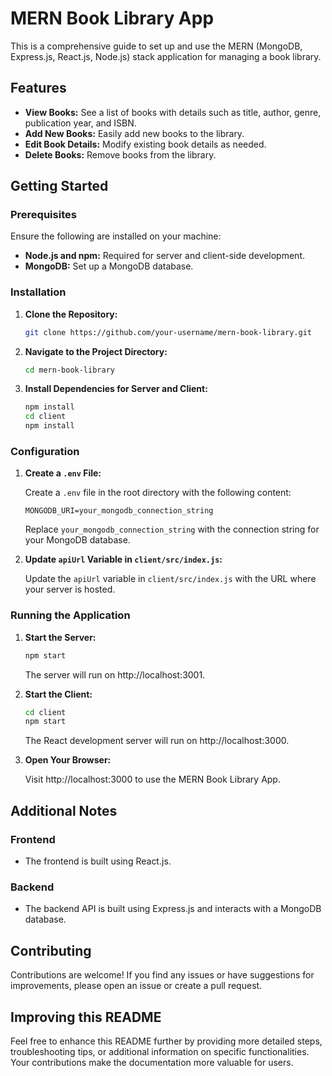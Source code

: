 # MERN Book Library App

This is a comprehensive guide to set up and use the MERN (MongoDB, Express.js, React.js, Node.js) stack application for managing a book library.

## Features

- **View Books:** See a list of books with details such as title, author, genre, publication year, and ISBN.
- **Add New Books:** Easily add new books to the library.
- **Edit Book Details:** Modify existing book details as needed.
- **Delete Books:** Remove books from the library.

## Getting Started

### Prerequisites

Ensure the following are installed on your machine:

- **Node.js and npm:** Required for server and client-side development.
- **MongoDB:** Set up a MongoDB database.

### Installation

1. **Clone the Repository:**

    ```bash
    git clone https://github.com/your-username/mern-book-library.git
    ```

2. **Navigate to the Project Directory:**

    ```bash
    cd mern-book-library
    ```

3. **Install Dependencies for Server and Client:**

    ```bash
    npm install
    cd client
    npm install
    ```

### Configuration

1. **Create a `.env` File:**

    Create a `.env` file in the root directory with the following content:

    ```env
    MONGODB_URI=your_mongodb_connection_string
    ```

    Replace `your_mongodb_connection_string` with the connection string for your MongoDB database.

2. **Update `apiUrl` Variable in `client/src/index.js`:**

    Update the `apiUrl` variable in `client/src/index.js` with the URL where your server is hosted.

### Running the Application

1. **Start the Server:**

    ```bash
    npm start
    ```

    The server will run on http://localhost:3001.

2. **Start the Client:**

    ```bash
    cd client
    npm start
    ```

    The React development server will run on http://localhost:3000.

3. **Open Your Browser:**

    Visit http://localhost:3000 to use the MERN Book Library App.

## Additional Notes

### Frontend

- The frontend is built using React.js.

### Backend

- The backend API is built using Express.js and interacts with a MongoDB database.

## Contributing

Contributions are welcome! If you find any issues or have suggestions for improvements, please open an issue or create a pull request.

## Improving this README

Feel free to enhance this README further by providing more detailed steps, troubleshooting tips, or additional information on specific functionalities. Your contributions make the documentation more valuable for users.

